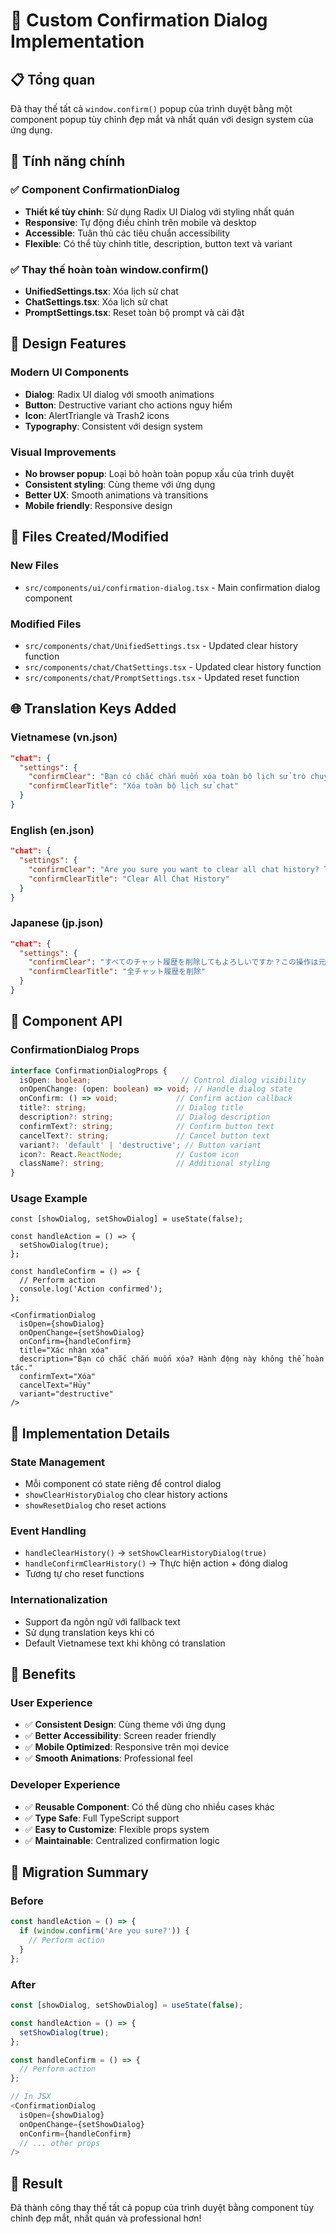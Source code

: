 # 🎯 Custom Confirmation Dialog Implementation

## 📋 Tổng quan

Đã thay thế tất cả `window.confirm()` popup của trình duyệt bằng một component popup tùy chỉnh đẹp mắt và nhất quán với design system của ứng dụng.

## 🚀 Tính năng chính

### ✅ **Component ConfirmationDialog**
- **Thiết kế tùy chỉnh**: Sử dụng Radix UI Dialog với styling nhất quán
- **Responsive**: Tự động điều chỉnh trên mobile và desktop
- **Accessible**: Tuân thủ các tiêu chuẩn accessibility
- **Flexible**: Có thể tùy chỉnh title, description, button text và variant

### ✅ **Thay thế hoàn toàn window.confirm()**
- **UnifiedSettings.tsx**: Xóa lịch sử chat
- **ChatSettings.tsx**: Xóa lịch sử chat  
- **PromptSettings.tsx**: Reset toàn bộ prompt và cài đặt

## 🎨 Design Features

### **Modern UI Components**
- **Dialog**: Radix UI dialog với smooth animations
- **Button**: Destructive variant cho actions nguy hiểm
- **Icon**: AlertTriangle và Trash2 icons
- **Typography**: Consistent với design system

### **Visual Improvements**
- **No browser popup**: Loại bỏ hoàn toàn popup xấu của trình duyệt
- **Consistent styling**: Cùng theme với ứng dụng
- **Better UX**: Smooth animations và transitions
- **Mobile friendly**: Responsive design

## 📁 Files Created/Modified

### **New Files**
- `src/components/ui/confirmation-dialog.tsx` - Main confirmation dialog component

### **Modified Files**
- `src/components/chat/UnifiedSettings.tsx` - Updated clear history function
- `src/components/chat/ChatSettings.tsx` - Updated clear history function
- `src/components/chat/PromptSettings.tsx` - Updated reset function

## 🌐 Translation Keys Added

### **Vietnamese (vn.json)**
```json
"chat": {
  "settings": {
    "confirmClear": "Bạn có chắc chắn muốn xóa toàn bộ lịch sử trò chuyện? Hành động này không thể hoàn tác.",
    "confirmClearTitle": "Xóa toàn bộ lịch sử chat"
  }
}
```

### **English (en.json)**
```json
"chat": {
  "settings": {
    "confirmClear": "Are you sure you want to clear all chat history? This action cannot be undone.",
    "confirmClearTitle": "Clear All Chat History"
  }
}
```

### **Japanese (jp.json)**
```json
"chat": {
  "settings": {
    "confirmClear": "すべてのチャット履歴を削除してもよろしいですか？この操作は元に戻せません。",
    "confirmClearTitle": "全チャット履歴を削除"
  }
}
```

## 🔧 Component API

### **ConfirmationDialog Props**
```typescript
interface ConfirmationDialogProps {
  isOpen: boolean;                    // Control dialog visibility
  onOpenChange: (open: boolean) => void; // Handle dialog state
  onConfirm: () => void;             // Confirm action callback
  title?: string;                    // Dialog title
  description?: string;              // Dialog description
  confirmText?: string;              // Confirm button text
  cancelText?: string;               // Cancel button text
  variant?: 'default' | 'destructive'; // Button variant
  icon?: React.ReactNode;            // Custom icon
  className?: string;                // Additional styling
}
```

### **Usage Example**
```tsx
const [showDialog, setShowDialog] = useState(false);

const handleAction = () => {
  setShowDialog(true);
};

const handleConfirm = () => {
  // Perform action
  console.log('Action confirmed');
};

<ConfirmationDialog
  isOpen={showDialog}
  onOpenChange={setShowDialog}
  onConfirm={handleConfirm}
  title="Xác nhận xóa"
  description="Bạn có chắc chắn muốn xóa? Hành động này không thể hoàn tác."
  confirmText="Xóa"
  cancelText="Hủy"
  variant="destructive"
/>
```

## 🎯 Implementation Details

### **State Management**
- Mỗi component có state riêng để control dialog
- `showClearHistoryDialog` cho clear history actions
- `showResetDialog` cho reset actions

### **Event Handling**
- `handleClearHistory()` → `setShowClearHistoryDialog(true)`
- `handleConfirmClearHistory()` → Thực hiện action + đóng dialog
- Tương tự cho reset functions

### **Internationalization**
- Support đa ngôn ngữ với fallback text
- Sử dụng translation keys khi có
- Default Vietnamese text khi không có translation

## 🚀 Benefits

### **User Experience**
- ✅ **Consistent Design**: Cùng theme với ứng dụng
- ✅ **Better Accessibility**: Screen reader friendly
- ✅ **Mobile Optimized**: Responsive trên mọi device
- ✅ **Smooth Animations**: Professional feel

### **Developer Experience**
- ✅ **Reusable Component**: Có thể dùng cho nhiều cases khác
- ✅ **Type Safe**: Full TypeScript support
- ✅ **Easy to Customize**: Flexible props system
- ✅ **Maintainable**: Centralized confirmation logic

## 🔄 Migration Summary

### **Before**
```typescript
const handleAction = () => {
  if (window.confirm('Are you sure?')) {
    // Perform action
  }
};
```

### **After**
```typescript
const [showDialog, setShowDialog] = useState(false);

const handleAction = () => {
  setShowDialog(true);
};

const handleConfirm = () => {
  // Perform action
};

// In JSX
<ConfirmationDialog
  isOpen={showDialog}
  onOpenChange={setShowDialog}
  onConfirm={handleConfirm}
  // ... other props
/>
```

## 🎉 Result

Đã thành công thay thế tất cả popup của trình duyệt bằng component tùy chỉnh đẹp mắt, nhất quán và professional hơn!

